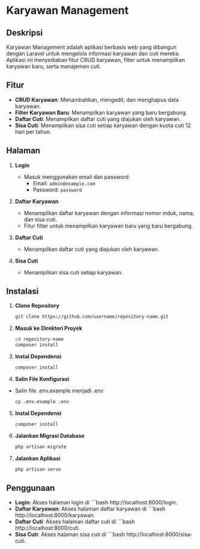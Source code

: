 # Karyawan Management

## Deskripsi

Karyawan Management adalah aplikasi berbasis web yang dibangun dengan Laravel untuk mengelola informasi karyawan dan cuti mereka. Aplikasi ini menyediakan fitur CRUD karyawan, filter untuk menampilkan karyawan baru, serta manajemen cuti.

## Fitur

- **CRUD Karyawan**: Menambahkan, mengedit, dan menghapus data karyawan.
- **Filter Karyawan Baru**: Menampilkan karyawan yang baru bergabung.
- **Daftar Cuti**: Menampilkan daftar cuti yang diajukan oleh karyawan.
- **Sisa Cuti**: Menampilkan sisa cuti setiap karyawan dengan kuota cuti 12 hari per tahun.

## Halaman

1. **Login**
   - Masuk menggunakan email dan password:
     - Email: `admin@example.com`
     - Password: `password`

2. **Daftar Karyawan**
   - Menampilkan daftar karyawan dengan informasi nomor induk, nama, dan sisa cuti.
   - Fitur filter untuk menampilkan karyawan baru yang baru bergabung.

3. **Daftar Cuti**
   - Menampilkan daftar cuti yang diajukan oleh karyawan.

4. **Sisa Cuti**
   - Menampilkan sisa cuti setiap karyawan.

## Instalasi

1. **Clone Repository**
   ```bash
   git clone https://github.com/username/repository-name.git

2. **Masuk ke Direktori Proyek**
    ```bash
    cd repository-name
    composer install

3. **Instal Dependensi**
    ```bash
    composer install

4. **Salin File Konfigurasi**
 - Salin file .env.example menjadi .env
    ```bash
    cp .env.example .env

5. **Instal Dependensi**
    ```bash
    composer install

6. **Jalankan Migrasi Database**
    ```bash
    php artisan migrate

7. **Jalankan Aplikasi**
    ```bash
    php artisan serve

## Penggunaan

- **Login**: Akses halaman login di ```bash http://localhost:8000/login.
- **Daftar Karyawan**: Akses halaman daftar karyawan di ```bash http://localhost:8000/karyawan.
- **Daftar Cuti**: Akses halaman daftar cuti di ```bash http://localhost:8000/cuti.
- **Sisa Cuti**: Akses halaman sisa cuti di ```bash http://localhost:8000/sisa-cuti.
